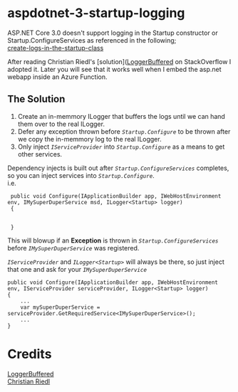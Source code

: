# aspdotnet-3-startup-logging

ASP.NET Core 3.0 doesn't support logging in the Startup constructor or Startup.ConfigureServices as referenced in the following;  
[create-logs-in-the-startup-class](https://docs.microsoft.com/en-us/aspnet/core/fundamentals/logging/?view=aspnetcore-3.0#create-logs-in-the-startup-class) 

After reading Christian Riedl's [solution]([LoggerBuffered](https://stackoverflow.com/questions/41287648/how-do-i-write-logs-from-within-startup-cs/60833884#60833884) on StackOverflow I adopted it.  Later you will see that it works well when I embed the asp.net webapp inside an Azure Function.  

## The Solution
1. Create an in-memmory ILogger that buffers the logs until we can hand them over to the real ILogger.  
2. Defer any exception thrown before *`Startup.Configure`* to be thrown after we copy the in-memmory log to the real ILogger.  
3. Only inject *`IServiceProvider`* into *`Startup.Configure`* as a means to get other services.  

Dependency injects is built out after *`Startup.ConfigureServices`* completes, so you can inject services into *`Startup.Configure`*.  
i.e. 
```
 public void Configure(IApplicationBuilder app, IWebHostEnvironment env, IMySuperDuperService msd, ILogger<Startup> logger)
 {
 
 
 }
```
This will blowup if an **Exception** is thrown in *`Startup.ConfigureServices`* before *`IMySuperDuperService`* was registered.

*`IServiceProvider`* and *`ILogger<Startup>`* will always be there, so just inject that one and ask for your *`IMySuperDuperService`*
```
public void Configure(IApplicationBuilder app, IWebHostEnvironment env, IServiceProvider serviceProvider, ILogger<Startup> logger)
{
    ...
    var mySuperDuperService = serviceProvider.GetRequiredService<IMySuperDuperService>();
    ...
}

```

# Credits  
[LoggerBuffered](https://stackoverflow.com/questions/41287648/how-do-i-write-logs-from-within-startup-cs/60833884#60833884)  
[Christian Riedl](https://stackoverflow.com/users/1165242/christian-riedl)
